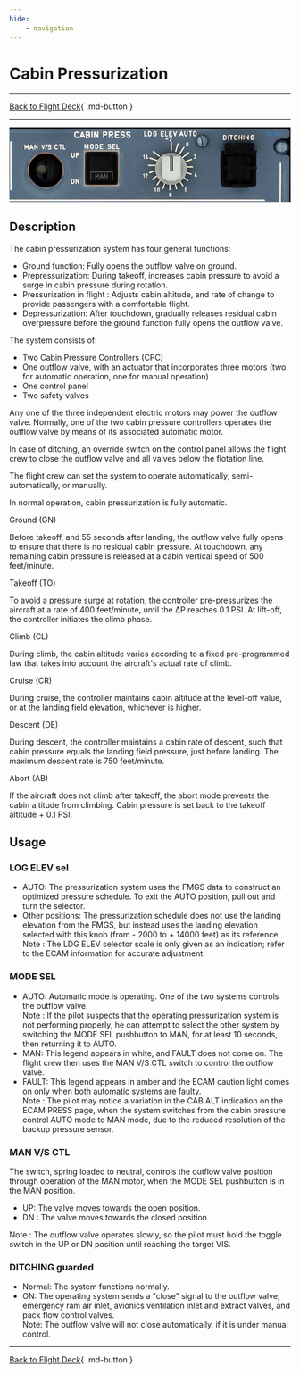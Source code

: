 ```yaml
---
hide:
    - navigation
---
```


# Cabin Pressurization

---

[Back to Flight Deck](../index.md){ .md-button }

---

![Cabin Presurization Panel](../../../assets/a32nx-briefing/overhead-panel/Cabin-Press-Panel.jpg "Cabin Presurization Panel")

## Description

The cabin pressurization system has four general functions:

- Ground function: Fully opens the outflow valve on ground.
- Prepressurization: During takeoff, increases cabin pressure to avoid a surge in cabin pressure during rotation.
- Pressurization in flight : Adjusts cabin altitude, and rate of change to provide passengers with a comfortable flight.
- Depressurization: After touchdown, gradually releases residual cabin overpressure before the ground function fully opens the outflow valve.

The system consists of:
- Two Cabin Pressure Controllers (CPC)
- One outflow valve, with an actuator that incorporates three motors (two for automatic operation, one for manual operation)
- One control panel
- Two safety valves

Any one of the three independent electric motors may power the outflow valve. Normally, one of the two cabin pressure controllers operates the outflow valve by means of its associated automatic motor.

In case of ditching, an override switch on the control panel allows the flight crew to close the outflow valve and all valves below the flotation line.

The flight crew can set the system to operate automatically, semi-automatically, or manually.

In normal operation, cabin pressurization is fully automatic.

Ground (GN)

Before takeoff, and 55 seconds after landing, the outflow valve fully opens to ensure that there is no residual cabin pressure. At touchdown, any remaining cabin pressure is released at a cabin vertical speed of 500 feet/minute.

Takeoff (TO)

To avoid a pressure surge at rotation, the controller pre-pressurizes the aircraft at a rate of 400 feet/minute, until the &#916;P reaches 0.1 PSI. At lift-off, the controller initiates the climb phase.

Climb (CL)

During climb, the cabin altitude varies according to a fixed pre-programmed law that takes into account the aircraft's actual rate of climb.

Cruise (CR)

During cruise, the controller maintains cabin altitude at the level-off value, or at the landing field elevation, whichever is higher.

Descent (DE)

During descent, the controller maintains a cabin rate of descent, such that cabin pressure equals the landing field pressure, just before landing. The maximum descent rate is 750 feet/minute.

Abort (AB)

If the aircraft does not climb after takeoff, the abort mode prevents the cabin altitude from climbing. Cabin pressure is set back to the takeoff altitude + 0.1 PSI.

## Usage

###  LOG ELEV sel

- AUTO: The pressurization system uses the FMGS data to construct an
optimized pressure schedule. To exit the AUTO position, pull out and turn the selector.
- Other positions: The pressurization schedule does not use the landing elevation from the FMGS, but instead uses the landing elevation selected with this knob (from - 2000 to + 14000 feet) as its reference.<br/>
  Note : The LDG ELEV selector scale is only given as an indication; refer to the ECAM information for accurate adjustment.

### MODE SEL

- AUTO: Automatic mode is operating. One of the two systems controls the
outflow valve.<br/>
    Note : If the pilot suspects that the operating pressurization system is not performing properly, he can attempt to select the other system by switching the MODE SEL pushbutton to MAN, for at least 10 seconds, then returning it to AUTO.
- MAN: This legend appears in white, and FAULT does not come on. The flight crew then uses the MAN V/S CTL switch to control the outflow valve.
- FAULT: This legend appears in amber and the ECAM caution light comes on only when both automatic systems are faulty.<br/>
    Note : The pilot may notice a variation in the CAB ALT indication on the ECAM PRESS page, when the system switches from the cabin pressure control AUTO mode to MAN mode, due to the reduced resolution of the backup pressure sensor.

### MAN V/S CTL

The switch, spring loaded to neutral, controls the outflow valve position through operation of the MAN motor, when the MODE SEL pushbutton is in the MAN position.

- UP: The valve moves towards the open position.
- DN : The valve moves towards the closed position.<br/>

Note : The outflow valve operates slowly, so the pilot must hold the toggle switch in the UP or DN position until reaching the target VIS.

### DITCHING guarded


- Normal: The system functions normally.
- ON: The operating system sends a "close" signal to the outflow valve, emergency ram air inlet, avionics ventilation inlet and extract valves, and pack flow control valves.<br/>
    Note: The outflow valve will not close automatically, if it is under manual control.


---

[Back to Flight Deck](../index.md){ .md-button }

